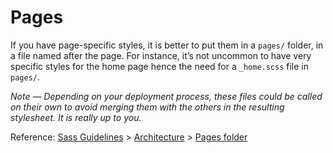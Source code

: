 # Pages

If you have page-specific styles, it is better to put them in a `pages/` folder, in a file named after the page. For
instance, it’s not uncommon to have very specific styles for the home page hence the need for a `_home.scss` file
in `pages/`.

*Note — Depending on your deployment process, these files could be called on their own to avoid merging them with the
others in the resulting stylesheet. It is really up to you.*

Reference: [Sass Guidelines](http://sass-guidelin.es/) > [Architecture](http://sass-guidelin.es/#architecture) > [Pages folder](http://sass-guidelin.es/#pages-folder)
